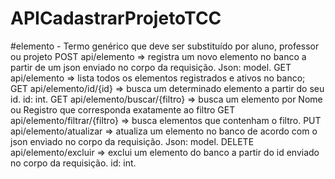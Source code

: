 # APICadastrarProjetoTCC

#elemento - Termo genérico que deve ser substituído por aluno, professor ou projeto
	POST	api/elemento					=> registra um novo elemento no banco a partir de um json enviado no corpo da requisição. Json: model.
	GET 	api/elemento 					=> lista todos os elementos registrados e ativos no banco;	
	GET 	api/elemento/id/{id} 			=> busca um determinado elemento a partir do seu id. id: int.
	GET 	api/elemento/buscar/{filtro}	=> busca um elemento por Nome ou Registro que corresponda exatamente ao filtro
	GET 	api/elemento/filtrar/{filtro}	=> busca elementos que contenham o filtro.
	PUT 	api/elemento/atualizar			=> atualiza um elemento no banco de acordo com o json enviado no corpo da requisição. Json: model.
	DELETE 	api/elemento/excluir			=> exclui um elemento do banco a partir do id enviado no corpo da requisição. id: int.
	
